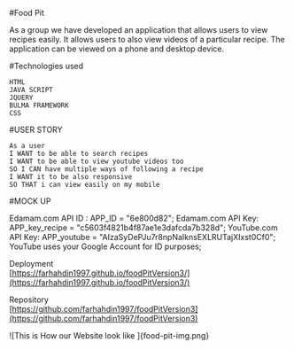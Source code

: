 


#Food Pit

As a group we have developed an application that allows users to view recipes easily. It allows users to also view videos of a particular recipe. The application can be viewed on a phone and desktop device.

#Technologies used

```
HTML
JAVA SCRIPT
JQUERY
BULMA FRAMEWORK
CSS

```

#USER STORY
```
As a user 
I WANT to be able to search recipes 
I WANT to be able to view youtube videos too
SO I CAN have multiple ways of following a recipe
I WANT it to be also responsive
SO THAT i can view easily on my mobile 

```

#MOCK UP

 Edamam.com API ID :  APP_ID = "6e800d82";
 Edamam.com API Key:  APP_key_recipe = "c5603f4821b4f87ae1e3dafcda7b328d";
 YouTube.com API Key: APP_youtube = "AIzaSyDePJu7r8npNaIknsEXLRUTajXIxst0Cf0";
 YouTube uses your Google Account for ID purposes;


Deployment <br>
 [https://farhahdin1997.github.io/foodPitVersion3/](https://farhahdin1997.github.io/foodPitVersion3/)

Repository <br>
[https://github.com/farhahdin1997/foodPitVersion3](https://github.com/farhahdin1997/foodPitVersion3)

![This is How our Website look like ]{food-pit-img.png}